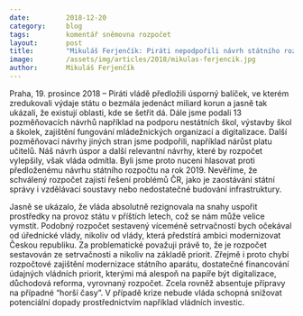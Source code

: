 ```yaml
---
date:         2018-12-20
category:     blog
tags:         komentář sněmovna rozpočet
layout:       post
title:        "Mikuláš Ferjenčík: Piráti nepodpořili návrh státního rozpočtu. Neřeší problémy ČR, varují"
image:        /assets/img/articles/2018/mikulas-ferjencik.jpg
author:       Mikuláš Ferjenčík
---
```

 
Praha, 19. prosince 2018 – Piráti vládě předložili úsporný balíček, ve kterém zredukovali výdaje státu o bezmála jedenáct miliard korun a jasně tak ukázali, že existují oblasti, kde se šetřit dá. Dále jsme podali 13 pozměňovacích návrhů například na podporu nestátních škol, výstavby škol a školek, zajištění fungování mládežnických organizací a digitalizace. Další pozměňovací návrhy jiných stran jsme podpořili, například nárůst platu učitelů. Náš návrh úspor a další relevantní návrhy, které by rozpočet vylepšily, však vláda odmítla. Byli jsme proto nuceni hlasovat proti předloženému návrhu státního rozpočtu na rok 2019. Nevěříme, že schválený rozpočet zajistí řešení problémů ČR, jako je zaostávání státní správy i vzdělávací soustavy nebo nedostatečné budování infrastruktury.

Jasně se ukázalo, že vláda absolutně rezignovala na snahy uspořit prostředky na provoz státu v příštích letech, což se nám může velice vymstít. Podobný rozpočet sestavený víceméně setrvačností bych očekával od úřednické vlády, nikoliv od vlády, která předstírá ambici modernizovat Českou republiku. Za problematické považuji právě to, že je rozpočet sestavován ze setrvačnosti a nikoliv na základě priorit. Zřejmě i proto chybí rozpočtové zajištění modernizace státního aparátu, dostatečné financování údajných vládních priorit, kterými má alespoň na papíře být digitalizace, důchodová reforma, vyrovnaný rozpočet. Zcela rovněž absentuje přípravy na případné “horší časy”. V případě krize nebude vláda schopná snižovat potenciální dopady prostřednictvím například vládních investic.

